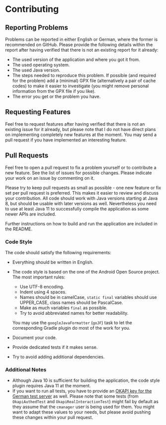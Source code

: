 # Contributing

## Reporting Problems

Problems can be reported in either English or German, where the former is recommended on GitHub. Please provide the following details within the report after having verified that there is not an existing report for it already:

* The used version of the application and where you got it from.
* The used operating system.
* The used Java version.
* The steps needed to reproduce this problem. If possible (and required for the problem) add a (minimal) GPX file (alternatively a pair of cache codes) to make it easier to investigate (you might remove personal information from the GPX file if you like).
* The error you get or the problem you have.

## Requesting Features

Feel free to request features after having verified that there is not an existing issue for it already, but please note that I do not have direct plans on implementing completely new features at the moment. You may send a pull request if you have implemented an interesting feature.

## Pull Requests

Feel free to open a pull request to fix a problem yourself or to contribute a new feature. See the list of issues for possible changes. Please indicate your work on an issue by commenting on it.

Please try to keep pull requests as small as possible - one new feature or fix set per pull request is preferred. This makes it easier to review and discuss your contribution. All code should work with Java versions starting at Java 8, but should be usable with later versions as well. Nevertheless you need to use at least Java 11 to successfully compile the application as some newer APIs are included.

Further instructions on how to build and run the application are included in the README.

### Code Style

The code should satisfy the following requirements:

* Everything should be written in English.
* The code style is based on the one of the Android Open Source project. The most important rules:

  * Use UTF-8 encoding.
  * Indent using 4 spaces.
  * Names should be in camelCase, `static final` variables should use UPPER_CASE, class names should be PascalCase.
  * Make as much variables `final` as possible.
  * Try to avoid abbreviated names for better readability.

  You may use the `googleJavaFormatter` (`goJF`) task to let the corresponding Gradle plugin do most of the work for you.

* Document your code.
* Provide dedicated tests if it makes sense.
* Try to avoid adding additional dependencies.

### Additional Notes

* Although Java 10 is sufficient for building the application, the code style plugin requires Java 11 at the moment.
* If you want to run all tests, you have to provide an [OKAPI key for the German test server](https://test.opencaching.de/okapi/signup.html) as well. Please note that some tests (from `OkapiAuthedTest` and `OkapiRealInteractionTest`) might fail by default as they assume that the `cmanager` user is being used for them. You might want to adapt these values to your needs, but please avoid pushing these changes within your pull request.
